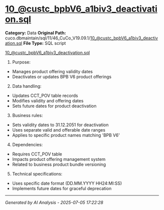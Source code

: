 # 10_@custc_bpbV6_a1biv3_deactivation.sql

**Category:** Data
**Original Path:** cuco.dbmaintain/sql/11/46_CuCo_V19.09.1/10_@custc_bpbV6_a1biv3_deactivation.sql
**File Type:** SQL script

10_@custc_bpbV6_a1biv3_deactivation.sql
1. Purpose:
- Manages product offering validity dates
- Deactivates or updates BPB V6 product offerings

2. Data handling:
- Updates CCT_POV table records
- Modifies validity and offering dates
- Sets future dates for product deactivation

3. Business rules:
- Sets validity dates to 31.12.2051 for deactivation
- Uses separate valid and offerable date ranges
- Applies to specific product names matching 'BPB V6'

4. Dependencies:
- Requires CCT_POV table
- Impacts product offering management system
- Related to business product bundle versioning

5. Technical specifications:
- Uses specific date format (DD.MM.YYYY HH24:MI:SS)
- Implements future dates for graceful deprecation

---
*Generated by AI Analysis - 2025-07-05 17:22:28*
